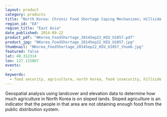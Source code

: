 ```yaml
---
layout: product
category: products
title: "North Korea: Chronic Food Shortage Coping Mechanisms; Hillside Farming"
region_id: "EA"
region_title: "East Asia"
date_published: 2014-09-22
product_pdf: "NKorea_FoodShortage_2014Sep22_HIU_U1057.pdf"
product_jpg: "NKorea_FoodShortage_2014Sep22_HIU_U1057.jpg"
thumbnail: "NKorea_FoodShortage_2014Sep22_HIU_U1057_thumb.jpg"
featured: false
lat: 40.312314 
lon: 127.115867
events:
  - 
keywords:
  - food security, agriculture, north korea, food insecurity, hillside farming, sloped agriculture
---
```

Geospatial analysis using landcover and elevation data to determine how much agriculture in North Korea is on sloped lands. Sloped agriculture is an indicator that the people in that area are not obtaining enough food from the public distribution system.
